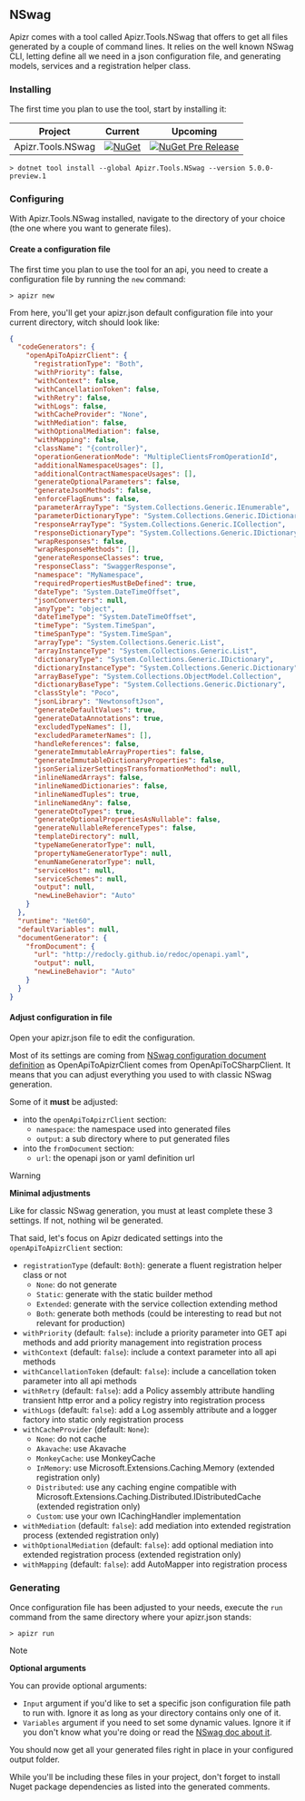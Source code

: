 ﻿## NSwag

Apizr comes with a tool called Apizr.Tools.NSwag that offers to get all files generated by a couple of command lines.
It relies on the well known NSwag CLI, letting define all we need in a json configuration file, and generating models, services and a registration helper class.

### Installing

The first time you plan to use the tool, start by installing it:

|Project|Current|Upcoming|
|-------|-----|-----|
|Apizr.Tools.NSwag|[![NuGet](https://img.shields.io/nuget/v/Apizr.Tools.NSwag.svg)](https://www.nuget.org/packages/Apizr.Tools.NSwag/)|[![NuGet Pre Release](https://img.shields.io/nuget/vpre/Apizr.Tools.NSwag.svg)](https://www.nuget.org/packages/Apizr.Tools.NSwag/)|

```console
> dotnet tool install --global Apizr.Tools.NSwag --version 5.0.0-preview.1
```

### Configuring

With Apizr.Tools.NSwag installed, navigate to the directory of your choice (the one where you want to generate files).

#### Create a configuration file

The first time you plan to use the tool for an api, you need to create a configuration file by running the ```new``` command:

```console
> apizr new
```

From here, you'll get your apizr.json default configuration file into your current directory, witch should look like:

```json
{
  "codeGenerators": {
    "openApiToApizrClient": {
      "registrationType": "Both",
      "withPriority": false,
      "withContext": false,
      "withCancellationToken": false,
      "withRetry": false,
      "withLogs": false,
      "withCacheProvider": "None",
      "withMediation": false,
      "withOptionalMediation": false,
      "withMapping": false,
      "className": "{controller}",
      "operationGenerationMode": "MultipleClientsFromOperationId",
      "additionalNamespaceUsages": [],
      "additionalContractNamespaceUsages": [],
      "generateOptionalParameters": false,
      "generateJsonMethods": false,
      "enforceFlagEnums": false,
      "parameterArrayType": "System.Collections.Generic.IEnumerable",
      "parameterDictionaryType": "System.Collections.Generic.IDictionary",
      "responseArrayType": "System.Collections.Generic.ICollection",
      "responseDictionaryType": "System.Collections.Generic.IDictionary",
      "wrapResponses": false,
      "wrapResponseMethods": [],
      "generateResponseClasses": true,
      "responseClass": "SwaggerResponse",
      "namespace": "MyNamespace",
      "requiredPropertiesMustBeDefined": true,
      "dateType": "System.DateTimeOffset",
      "jsonConverters": null,
      "anyType": "object",
      "dateTimeType": "System.DateTimeOffset",
      "timeType": "System.TimeSpan",
      "timeSpanType": "System.TimeSpan",
      "arrayType": "System.Collections.Generic.List",
      "arrayInstanceType": "System.Collections.Generic.List",
      "dictionaryType": "System.Collections.Generic.IDictionary",
      "dictionaryInstanceType": "System.Collections.Generic.Dictionary",
      "arrayBaseType": "System.Collections.ObjectModel.Collection",
      "dictionaryBaseType": "System.Collections.Generic.Dictionary",
      "classStyle": "Poco",
      "jsonLibrary": "NewtonsoftJson",
      "generateDefaultValues": true,
      "generateDataAnnotations": true,
      "excludedTypeNames": [],
      "excludedParameterNames": [],
      "handleReferences": false,
      "generateImmutableArrayProperties": false,
      "generateImmutableDictionaryProperties": false,
      "jsonSerializerSettingsTransformationMethod": null,
      "inlineNamedArrays": false,
      "inlineNamedDictionaries": false,
      "inlineNamedTuples": true,
      "inlineNamedAny": false,
      "generateDtoTypes": true,
      "generateOptionalPropertiesAsNullable": false,
      "generateNullableReferenceTypes": false,
      "templateDirectory": null,
      "typeNameGeneratorType": null,
      "propertyNameGeneratorType": null,
      "enumNameGeneratorType": null,
      "serviceHost": null,
      "serviceSchemes": null,
      "output": null,
      "newLineBehavior": "Auto"
    }
  },
  "runtime": "Net60",
  "defaultVariables": null,
  "documentGenerator": {
    "fromDocument": {
      "url": "http://redocly.github.io/redoc/openapi.yaml",
      "output": null,
      "newLineBehavior": "Auto"
    }
  }
}
```

#### Adjust configuration in file

Open your apizr.json file to edit the configuration.

Most of its settings are coming from [NSwag configuration document definition](https://github.com/RicoSuter/NSwag/wiki/NSwag-Configuration-Document) as OpenApiToApizrClient comes from OpenApiToCSharpClient.
It means that you can adjust everything you used to with classic NSwag generation.

Some of it **must** be adjusted:
- into the ```openApiToApizrClient``` section:
  - ```namespace```: the namespace used into generated files
  - ```output```: a sub directory where to put generated files
- into the ```fromDocument``` section:
  - ```url```: the openapi json or yaml definition url

>[!WARNING]
>
>**Minimal adjustments**
>
>Like for classic NSwag generation, you must at least complete these 3 settings. If not, nothing wil be generated.

That said, let's focus on Apizr dedicated settings into the ```openApiToApizrClient``` section:
- ```registrationType``` (default: ```Both```): generate a fluent registration helper class or not
  - ```None```: do not generate
  - ```Static```: generate with the static builder method
  - ```Extended```: generate with the service collection extending method
  - ```Both```: generate both methods (could be interesting to read but not relevant for production)
- ```withPriority``` (default: ```false```): include a priority parameter into GET api methods and add priority management into registration process
- ```withContext``` (default: ```false```): include a context parameter into all api methods
- ```withCancellationToken``` (default: ```false```): include a cancellation token parameter into all api methods
- ```withRetry``` (default: ```false```): add a Policy assembly attribute handling transient http error and a policy registry into registration process
- ```withLogs``` (default: ```false```): add a Log assembly attribute and a logger factory into static only registration process
- ```withCacheProvider``` (default: ```None```): 
  - ```None```: do not cache
  - ```Akavache```: use Akavache
  - ```MonkeyCache```: use MonkeyCache
  - ```InMemory```: use Microsoft.Extensions.Caching.Memory (extended registration only)
  - ```Distributed```: use any caching engine compatible with Microsoft.Extensions.Caching.Distributed.IDistributedCache (extended registration only)
  - ```Custom```: use your own ICachingHandler implementation
- ```withMediation``` (default: ```false```): add mediation into extended registration process (extended registration only)
- ```withOptionalMediation``` (default: ```false```): add optional mediation into extended registration process (extended registration only)
- ```withMapping``` (default: ```false```): add AutoMapper into registration process

### Generating

Once configuration file has been adjusted to your needs, execute the ```run``` command from the same directory where your apizr.json stands:

```console
> apizr run
```

>[!NOTE]
>
>**Optional arguments**
>
> You can provide optional arguments:
> - ```Input``` argument if you'd like to set a specific json configuration file path to run with. Ignore it as long as your directory contains only one of it. 
> - ```Variables``` argument if you need to set some dynamic values. Ignore it if you don't know what you're doing or read the [NSwag doc about it](https://github.com/RicoSuter/NSwag/wiki/CommandLine#document-variables).

You should now get all your generated files right in place in your configured output folder.

While you'll be including these files in your project, don't forget to install Nuget package dependencies as listed into the generated comments.